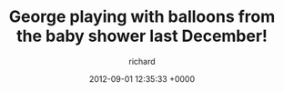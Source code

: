 ---
blog: richard
date: 2012-09-01 12:35:33 +0000
title: "George playing with balloons from the baby shower last December!"
author: richard
permalink: /photography/instagram/george-balloons/
---